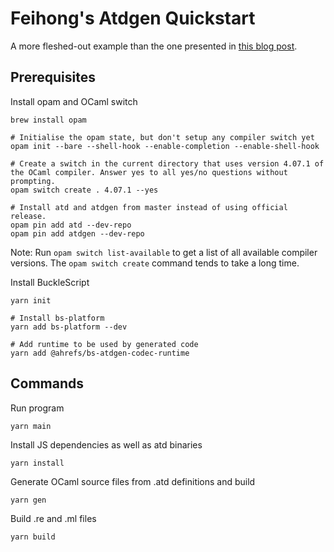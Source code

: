 # Feihong's Atdgen Quickstart

A more fleshed-out example than the one presented in [this blog post](https://tech.ahrefs.com/getting-started-with-atdgen-and-bucklescript-1f3a14004081).

## Prerequisites

Install opam and OCaml switch

    brew install opam

    # Initialise the opam state, but don't setup any compiler switch yet
    opam init --bare --shell-hook --enable-completion --enable-shell-hook

    # Create a switch in the current directory that uses version 4.07.1 of the OCaml compiler. Answer yes to all yes/no questions without prompting.
    opam switch create . 4.07.1 --yes

    # Install atd and atdgen from master instead of using official release.
    opam pin add atd --dev-repo
    opam pin add atdgen --dev-repo

Note: Run `opam switch list-available` to get a list of all available compiler versions. The `opam switch create` command tends to take a long time.

Install BuckleScript

    yarn init

    # Install bs-platform
    yarn add bs-platform --dev

    # Add runtime to be used by generated code
    yarn add @ahrefs/bs-atdgen-codec-runtime

## Commands

Run program

    yarn main

Install JS dependencies as well as atd binaries

    yarn install

Generate OCaml source files from .atd definitions and build

    yarn gen
    
Build .re and .ml files

    yarn build
